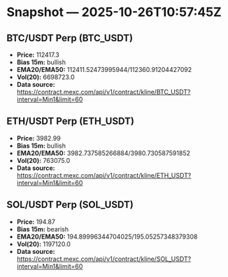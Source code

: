 # Snapshot — 2025-10-26T10:57:45Z

## BTC/USDT Perp (BTC_USDT)
- **Price:** 112417.3
- **Bias 15m:** bullish
- **EMA20/EMA50:** 112411.52473995944/112360.91204427092
- **Vol(20):** 6698723.0
- **Data source:** https://contract.mexc.com/api/v1/contract/kline/BTC_USDT?interval=Min1&limit=60

## ETH/USDT Perp (ETH_USDT)
- **Price:** 3982.99
- **Bias 15m:** bullish
- **EMA20/EMA50:** 3982.737585266884/3980.730587591852
- **Vol(20):** 763075.0
- **Data source:** https://contract.mexc.com/api/v1/contract/kline/ETH_USDT?interval=Min1&limit=60

## SOL/USDT Perp (SOL_USDT)
- **Price:** 194.87
- **Bias 15m:** bearish
- **EMA20/EMA50:** 194.89996344704025/195.05257348379308
- **Vol(20):** 1197120.0
- **Data source:** https://contract.mexc.com/api/v1/contract/kline/SOL_USDT?interval=Min1&limit=60
